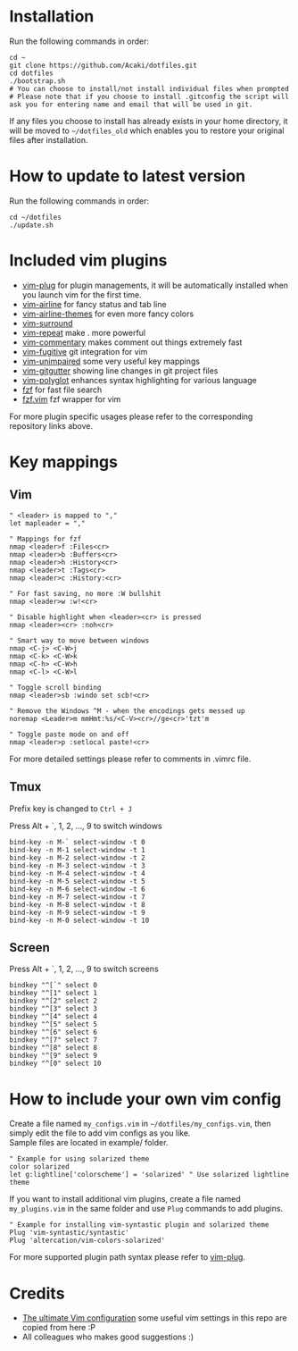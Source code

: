 # Installation
Run the following commands in order:  

    cd ~
    git clone https://github.com/Acaki/dotfiles.git
    cd dotfiles
    ./bootstrap.sh
    # You can choose to install/not install individual files when prompted
    # Please note that if you choose to install .gitconfig the script will ask you for entering name and email that will be used in git.
    
If any files you choose to install has already exists in your home directory, it will be moved to `~/dotfiles_old` which enables you to restore your original files after installation.

# How to update to latest version
Run the following commands in order:  

    cd ~/dotfiles
    ./update.sh

# Included vim plugins
* [vim-plug](https://github.com/junegunn/vim-plug) for plugin managements, it will be automatically installed when you launch vim for the first time.
* [vim-airline](https://github.com/vim-airline/vim-airline) for fancy status and tab line
* [vim-airline-themes](https://github.com/vim-airline/vim-airline-themes) for even more fancy colors
* [vim-surround](https://github.com/tpope/vim-surround)
* [vim-repeat](https://github.com/tpope/vim-repeat) make . more powerful
* [vim-commentary](https://github.com/tpope/vim-commentary) makes comment out things extremely fast
* [vim-fugitive](https://github.com/tpope/vim-fugitive) git integration for vim
* [vim-unimpaired](https://github.com/tpope/vim-unimpaired) some very useful key mappings
* [vim-gitgutter](https://github.com/airblade/vim-gitgutter) showing line changes in git project files
* [vim-polyglot](https://github.com/sheerun/vim-polyglot) enhances syntax highlighting for various language
* [fzf](https://github.com/junegunn/fzf) for fast file search
* [fzf.vim](https://github.com/junegunn/fzf.vim) fzf wrapper for vim

For more plugin specific usages please refer to the corresponding repository links above.
# Key mappings
## Vim

    " <leader> is mapped to ","
    let mapleader = ","
    
    " Mappings for fzf
    nmap <leader>f :Files<cr>
    nmap <leader>b :Buffers<cr>
    nmap <leader>h :History<cr>
    nmap <leader>t :Tags<cr>
    nmap <leader>c :History:<cr>

    " For fast saving, no more :W bullshit
    nmap <leader>w :w!<cr>

    " Disable highlight when <leader><cr> is pressed
    nmap <leader><cr> :noh<cr>

    " Smart way to move between windows
    nmap <C-j> <C-W>j
    nmap <C-k> <C-W>k
    nmap <C-h> <C-W>h
    nmap <C-l> <C-W>l

    " Toggle scroll binding
    nmap <leader>sb :windo set scb!<cr>

    " Remove the Windows ^M - when the encodings gets messed up
    noremap <Leader>m mmHmt:%s/<C-V><cr>//ge<cr>'tzt'm

    " Toggle paste mode on and off
    nmap <leader>p :setlocal paste!<cr>

For more detailed settings please refer to comments in .vimrc file.  
  
## Tmux
Prefix key is changed to `Ctrl + J`

Press Alt + `, 1, 2, ..., 9 to switch windows

    bind-key -n M-` select-window -t 0
    bind-key -n M-1 select-window -t 1
    bind-key -n M-2 select-window -t 2
    bind-key -n M-3 select-window -t 3
    bind-key -n M-4 select-window -t 4
    bind-key -n M-5 select-window -t 5
    bind-key -n M-6 select-window -t 6
    bind-key -n M-7 select-window -t 7
    bind-key -n M-8 select-window -t 8
    bind-key -n M-9 select-window -t 9
    bind-key -n M-0 select-window -t 10
    
## Screen
Press Alt + `, 1, 2, ..., 9 to switch screens

    bindkey "^[`" select 0
    bindkey "^[1" select 1
    bindkey "^[2" select 2
    bindkey "^[3" select 3
    bindkey "^[4" select 4
    bindkey "^[5" select 5
    bindkey "^[6" select 6
    bindkey "^[7" select 7
    bindkey "^[8" select 8
    bindkey "^[9" select 9
    bindkey "^[0" select 10

# How to include your own vim config
Create a file named `my_configs.vim` in `~/dotfiles/my_configs.vim`, then simply edit the file to add vim configs as you like.  
Sample files are located in example/ folder.  

    " Example for using solarized theme
    color solarized
    let g:lightline['colorscheme'] = 'solarized' " Use solarized lightline theme
    
If you want to install additional vim plugins, create a file named `my_plugins.vim` in the same folder and use `Plug` commands to add plugins.  

    " Example for installing vim-syntastic plugin and solarized theme
    Plug 'vim-syntastic/syntastic'
    Plug 'altercation/vim-colors-solarized'

For more supported plugin path syntax please refer to [vim-plug](https://github.com/junegunn/vim-plug).

# Credits
+ [The ultimate Vim configuration](https://github.com/amix/vimrc) some useful vim settings in this repo are copied from here :P  
+ All colleagues who makes good suggestions :)
